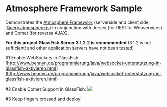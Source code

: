Atmosphere Framework Sample
===========================

Demonstrates the [Atmosphere Framework](https://github.com/Atmosphere/atmosphere) (serverside and client side, 
[jQuery.atmosphere.js](https://github.com/Atmosphere/atmosphere/wiki/jQuery.atmosphere.js-API)) in conjunction with Jersey (for RESTful Webservices) and Comet (for reverse AJAX).

**For this project GlassFish Server 3.1.2.2 is recommended** (3.1.2 is not sufficient! and other application servers have not been tested)

#1 Enable WebSockets in GlassFish:
[http://www.bennyn.de/programmierung/java/websocket-unterstutzung-in-glassfish-aktivieren.html](http://www.bennyn.de/programmierung/java/websocket-unterstutzung-in-glassfish-aktivieren.html)

#2 Enable Comet Support in GlassFish:
![](http://i.stack.imgur.com/KY13b.png)

#3 Keep fingers crossed and deploy!